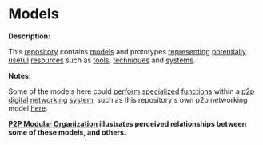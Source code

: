 # Models

**Description:** 

This [repository](https://github.com/gcassel/Modular-Organization-Terminology/tree/master/terms/repository.md) contains [models](https://github.com/gcassel/Modular-Organization-Terminology/tree/master/terms/model.md) and prototypes [representing](https://github.com/gcassel/Modular-Organization-Terminology/tree/master/terms/representation.md) [potentially](https://github.com/gcassel/Modular-Organization-Terminology/tree/master/terms/potential.md) [useful](https://github.com/gcassel/Modular-Organization-Terminology/tree/master/terms/use.md) [resources](https://github.com/gcassel/Modular-Organization-Terminology/blob/master/terms/resource.md) such as [tools](https://github.com/gcassel/Modular-Organization-Terminology/tree/master/terms/tool.md), [techniques](https://github.com/gcassel/Modular-Organization-Terminology/tree/master/terms/technique.md) and [systems](https://github.com/gcassel/Modular-Organization-Terminology/tree/master/terms/system.md).

**Notes:**  

Some of the models here could [perform](https://github.com/gcassel/Modular-Organization-Terminology/blob/master/terms/perform.md) [specialized](https://github.com/gcassel/Modular-Organization-Terminology/blob/master/terms/specialize.md) [functions](https://github.com/gcassel/Modular-Organization-Terminology/blob/master/terms/function.md) within a [p2p](https://github.com/gcassel/Modular-Organization-Terminology/blob/master/compound-terms/P2P.md) [digital](https://github.com/gcassel/Modular-Organization-Terminology/blob/master/terms/digital.md) [networking](https://github.com/gcassel/Modular-Organization-Terminology/blob/master/terms/network.md) [system](https://github.com/gcassel/Modular-Organization-Terminology/blob/master/terms/system.md), such as this repository's own p2p networking model [here](https://github.com/gcassel/Models/blob/master/p2p-digital-networking.md).

**[P2P Modular Organization](https://docs.google.com/drawings/d/1rIZxaRDWTOWrm3Ucslid6JO_MikP92GPFMdclgT93es/edit?usp=sharing) illustrates perceived relationships between some of these models, and others.** 
